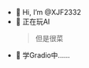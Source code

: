- 👋 Hi, I’m @XJF2332
- 👀 正在玩AI
  > 但是很菜
- 🌱 学Gradio中......

<!---
XJF2332/XJF2332 is a ✨ special ✨ repository because its `README.md` (this file) appears on your GitHub profile.
You can click the Preview link to take a look at your changes.
--->

